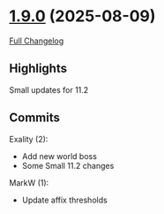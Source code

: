 # [1.9.0](https://github.com/sragia/Exlist/tree/1.9.0) (2025-08-09)

[Full Changelog](https://github.com/sragia/Exlist/compare/1.8.9...1.9.0)

## Highlights

 Small updates for 11.2 

## Commits

Exality (2):

- Add new world boss
- Some Small 11.2 changes

MarkW (1):

- Update affix thresholds

